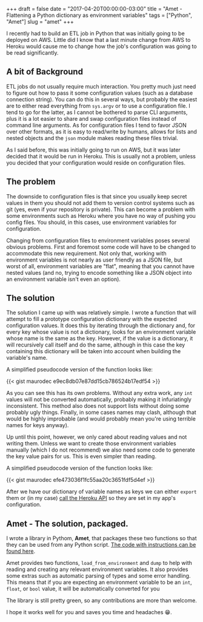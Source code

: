 +++
draft = false
date = "2017-04-20T00:00:00-03:00"
title = "Amet - Flattening a Python dictionary as environment variables"
tags = ["Python", "Amet"]
slug = "amet"
+++

I recently had to build an ETL job in Python that was initially going to be
deployed on AWS. Little did I know that a last minute change from AWS to
Heroku would cause me to change how the job's configuration was going to be
read significantly.

<!--more-->

## A bit of Background

ETL jobs do not usually require much interaction. You pretty much just need to
figure out how to pass it some configuration values (such as a database
connection string). You can do this in several ways, but probably the easiest
are to either read everything from `sys.argv` or to use a configuration file. I
tend to go for the latter, as I cannot be bothered to parse CLI arguments, plus
it is a lot easier to share and swap configuration files instead of command
line arguments. As for configuration files I tend to favor JSON over other
formats, as it is easy to read/write by humans, allows for lists and nested
objects and the `json` module makes reading these files trivial.

As I said before, this was initially going to run on AWS, but it was later
decided that it would be run in Heroku. This is usually not a problem, unless
you decided that your configuration would reside on configuration files.

## The problem

The downside to configuration files is that since you usually keep secret
values in them you should not add them to version control systems such as git
(yes, even if your repository is private). This can become a problem with
some environments such as Heroku where you have no way of pushing you config
files. You should, in this cases, use environment variables for configuration.

Changing from configuration files to environment variables poses several
obvious problems. First and foremost some code will have to be changed to
accommodate this new requirement. Not only that, working with environment
variables is not nearly as user friendly as a JSON file, but worst of all,
environment variables are "flat", meaning that you cannot have nested values
(and no, trying to encode something like a JSON object into an environment
variable isn't even an option).

## The solution

The solution I came up with was relatively simple. I wrote a function that
will attempt to fill a prototype configuration dictionary with the expected
configuration values. It does this by iterating through the dictionary and,
for every key whose value is not a dictionary, looks for an environment
variable whose name is the same as the key. However, if the value is a
dictionary, it will recursively call itself and do the same, although in this
case the key containing this dictionary will be taken into account when
building the variable's name.

A simplified pseudocode version of the function looks like:

{{< gist maurodec e9ec8db07e87dd15cb786524b17edf54 >}}

As you can see this has its own problems. Without any extra work, any `int`
values will not be converted automatically, probably making it infuriatingly
inconsistent. This method also does not support lists without doing some
probably ugly things. Finally, in some cases names may clash, although that
would be highly improbable (and would probably mean you're using terrible
names for keys anyway).

Up until this point, however, we only cared about reading values and not
writing them. Unless we want to create those environment variables manually
(which I do not recommend) we also need some code to generate the key value
pairs for us.  This is even simpler than reading.

A simplified pseudocode version of the function looks like:

{{< gist maurodec efe473036f1fc55aa20c3651fdf5d4ef >}}

After we have our dictionary of variable names as keys we can either
`export` them or (in my case) 
[call the Heroku API](https://devcenter.heroku.com/articles/config-vars)
so they are set in my app's configuration.

## Amet - The solution, packaged.

I wrote a library in Pythom, **Amet**, that packages these two functions so
that they can be used from any Python script. [The code with instructions can
be found here](https://github.com/maurodec/amet).

Amet provides two functions, `load_from_environment` and `dump` to help with
reading and creating any relevant environment variables. It also provides some
extras such as automatic parsing of types and some error handling. This means
that if you are expecting an environment variable to be an `int`, `float`, or
`bool` value, it will be automatically converted for you

The library is still pretty green, so any contributions are more than welcome.

I hope it works well for you and saves you time and headaches 😁.
